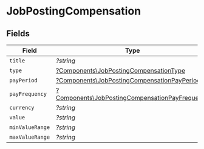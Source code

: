 # JobPostingCompensation


## Fields

| Field                                                                                                           | Type                                                                                                            | Required                                                                                                        | Description                                                                                                     |
| --------------------------------------------------------------------------------------------------------------- | --------------------------------------------------------------------------------------------------------------- | --------------------------------------------------------------------------------------------------------------- | --------------------------------------------------------------------------------------------------------------- |
| `title`                                                                                                         | *?string*                                                                                                       | :heavy_minus_sign:                                                                                              | N/A                                                                                                             |
| `type`                                                                                                          | [?Components\JobPostingCompensationType](../../Models/Components/JobPostingCompensationType.md)                 | :heavy_minus_sign:                                                                                              | N/A                                                                                                             |
| `payPeriod`                                                                                                     | [?Components\JobPostingCompensationPayPeriod](../../Models/Components/JobPostingCompensationPayPeriod.md)       | :heavy_minus_sign:                                                                                              | N/A                                                                                                             |
| `payFrequency`                                                                                                  | [?Components\JobPostingCompensationPayFrequency](../../Models/Components/JobPostingCompensationPayFrequency.md) | :heavy_minus_sign:                                                                                              | N/A                                                                                                             |
| `currency`                                                                                                      | *?string*                                                                                                       | :heavy_minus_sign:                                                                                              | N/A                                                                                                             |
| `value`                                                                                                         | *?string*                                                                                                       | :heavy_minus_sign:                                                                                              | N/A                                                                                                             |
| `minValueRange`                                                                                                 | *?string*                                                                                                       | :heavy_minus_sign:                                                                                              | N/A                                                                                                             |
| `maxValueRange`                                                                                                 | *?string*                                                                                                       | :heavy_minus_sign:                                                                                              | N/A                                                                                                             |